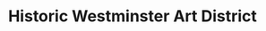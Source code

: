 ---
title: "Historic Westminster Art District"
url: /westminster/historic-westminster-art-district/
shop: art
---
